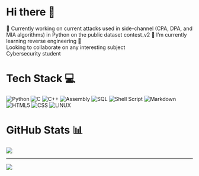 # Hi there 👋
🔭 Currently working on current attacks used in side-channel (CPA, DPA, and MIA algorithms) in Python on the public dataset contest_v2
🌱 I’m currently learning reverse engineering
👯 <br>Looking to collaborate on any interesting subject<br> Cybersecurity student


# Tech Stack 💻
![Python](https://img.shields.io/badge/python-3670A0?style=for-the-badge&logo=python&logoColor=ffdd54) ![C](https://img.shields.io/badge/c-%2300599C.svg?style=for-the-badge&logo=c&logoColor=white) ![C++](https://img.shields.io/badge/C++-00599C?style=flat-square&logo=C%2B%2B&logoColor=white) ![Assembly](https://img.shields.io/badge/-Assembly-000?&logo=assemblyscript) ![SQL](https://img.shields.io/badge/-SQL-000?&logo=MySQL&logoColor=4479A1) ![Shell Script](https://img.shields.io/badge/shell_script-%23121011.svg?style=for-the-badge&logo=gnu-bash&logoColor=white) ![Markdown](https://img.shields.io/badge/markdown-%23000000.svg?style=for-the-badge&logo=markdown&logoColor=white) ![HTML5](https://img.shields.io/badge/html5-%23E34F26.svg?style=for-the-badge&logo=html5&logoColor=white) ![CSS](https://img.shields.io/badge/CSS-239120?&style=for-the-badge&logo=css3&logoColor=white) ![LINUX](https://img.shields.io/badge/Linux-FCC624?style=for-the-badge&logo=linux&logoColor=black)

# GitHub Stats 📊
![](https://github-readme-stats.vercel.app/api/top-langs/?username=Panegyrique&theme=dark&hide_border=false&include_all_commits=false&count_private=false&layout=compact)

---
[![](https://visitcount.itsvg.in/api?id=Panegyrique&icon=0&color=0)](https://visitcount.itsvg.in)
